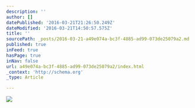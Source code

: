```yaml
---
description: ''
author: []
datePublished: '2016-03-21T21:26:50.249Z'
dateModified: '2016-03-21T14:50:57.575Z'
title: ''
sourcePath: _posts/2016-03-21-a49e074a-bc3f-4885-ad99-073de25079a2.md
published: true
inFeed: true
hasPage: true
inNav: false
url: a49e074a-bc3f-4885-ad99-073de25079a2/index.html
_context: 'http://schema.org'
_type: Article

---
```

![](https://the-grid-user-content.s3-us-west-2.amazonaws.com/12f93047-902e-4086-9a22-bb155bb6dc6f.png)